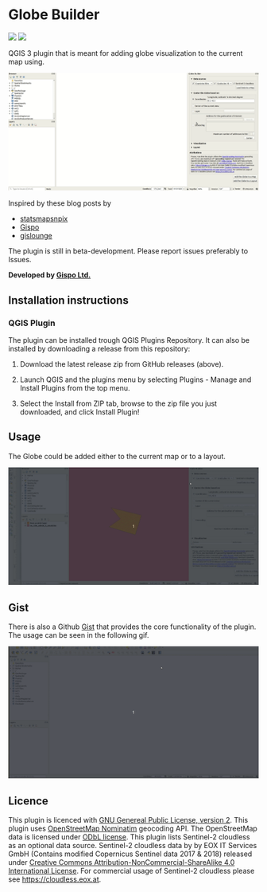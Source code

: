Globe Builder
=============
![](https://github.com/GispoCoding/GlobeBuilder/workflows/Tests/badge.svg)
![](https://github.com/GispoCoding/GlobeBuilder/workflows/Release/badge.svg)

QGIS 3 plugin that is meant for adding globe visualization to the current map using.

![Plugin in action](/images/screenshots/geocoding1.gif?raw=true "Plugin in action")

Inspired by these blog posts by 
* [statsmapsnpix](http://www.statsmapsnpix.com/2019/09/globe-projections-and-insets-in-qgis.html)
* [Gispo](https://www.gispo.fi/en/blog/the-power-of-community-30daymapchallenge/)
* [gislounge](https://www.gislounge.com/how-to-use-the-equal-earth-projection-using-qgis-on-the-mac/)


The plugin is still in beta-development. Please report issues preferably to Issues.

**Developed by [Gispo Ltd.](https://www.gispo.fi/en/home/)**

## Installation instructions
### QGIS Plugin
The plugin can be installed trough QGIS Plugins Repository. It can also be installed by downloading a release from this 
repository:

1. Download the latest release zip from GitHub releases (above).

2. Launch QGIS and the plugins menu by selecting Plugins - Manage and Install Plugins from the top menu.

3. Select the Install from ZIP tab, browse to the zip file you just downloaded, and click Install Plugin!


## Usage

The Globe could be added either to the current map or to a layout.

![Plugin in layout mode](/images/screenshots/layout1.gif?raw=true "Plugin in layout mode")

## Gist
There is also a Github [Gist](https://gist.github.com/Joonalai/7b8693ef904df75cb15cb9af0e82c032) that 
provides the core functionality of the plugin. The usage can be seen in the following gif.

![Gist in action](/images/screenshots/globe_view_gist.gif?raw=true "Gist in action")

## Licence

This plugin is licenced with [GNU Genereal Public License, version 2](https://www.gnu.org/licenses/old-licenses/gpl-2.0.en.html).
This plugin uses <a href="https://wiki.openstreetmap.org/wiki/Nominatim">OpenStreetMap Nominatim</a> geocoding API. 
The OpenStreetMap data is licensed under <a href="https://opendatacommons.org/licenses/odbl/">ODbL license</a>. 
This plugin lists Sentinel-2 cloudless as an optional data source. Sentinel-2 cloudless data by
by EOX IT Services GmbH (Contains modified Copernicus Sentinel data 2017 & 2018) released under 
[Creative Commons Attribution-NonCommercial-ShareAlike 4.0 International License](https://creativecommons.org/licenses/by-nc-sa/4.0/). 
For commercial usage of Sentinel-2 cloudless please see https://cloudless.eox.at.
